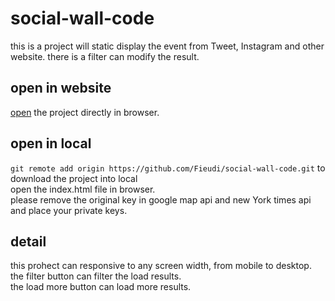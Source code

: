 # social-wall-code
this is a project will static display the event from Tweet, Instagram and other website. there is a filter can modify the result. 


## open in website
[open](https://fieudi.github.io/social-wall-code/) the project directly in browser.

## open in local
`git remote add origin https://github.com/Fieudi/social-wall-code.git` to download the project into local<br />
open the index.html file in browser.<br />
please remove the original key in google map api and new York times api and place your private keys.

## detail
this prohect can responsive to any screen width, from mobile to desktop.<br />
the filter button can filter the load results.<br />
the load more button can load more results.
